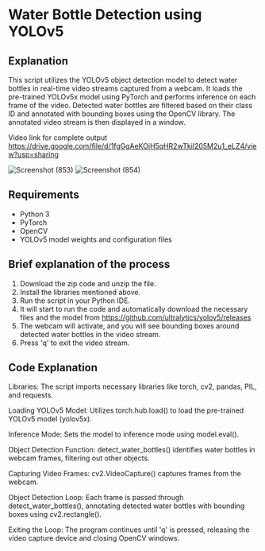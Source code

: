 
# Water Bottle Detection using YOLOv5


## Explanation
This script utilizes the YOLOv5 object detection model to detect water bottles in real-time video streams captured from a webcam. It loads the pre-trained YOLOv5x model using PyTorch and performs inference on each frame of the video. Detected water bottles are filtered based on their class ID and annotated with bounding boxes using the OpenCV library. The annotated video stream is then displayed in a window.

Video link for complete output
https://drive.google.com/file/d/1fgGgAeKOiH5qHR2wTkil205M2u1_eLZ4/view?usp=sharing






![Screenshot (853)](https://github.com/YJSANTY/Yolov5-Coco-Detection/assets/115713790/491414dc-b24c-4bfa-b8f4-3fcc112802ed)
![Screenshot (854)](https://github.com/YJSANTY/Yolov5-Coco-Detection/assets/115713790/def17e6b-26c0-49a4-89a7-937e70b0c4d4)


## Requirements
- Python 3
- PyTorch
- OpenCV
- YOLOv5 model weights and configuration files

## Brief explanation of the process
1. Download the zip code and unzip the file.
2. Install the libraries mentioned above.
3. Run the script in your Python IDE.
4. It will start to run the code and automatically download the necessary files and the model from https://github.com/ultralytics/yolov5/releases
5. The webcam will activate, and you will see bounding boxes around detected water bottles in the video stream.
6. Press 'q' to exit the video stream.

## Code Explanation
Libraries: The script imports necessary libraries like torch, cv2, pandas, PIL, and requests.

Loading YOLOv5 Model: Utilizes torch.hub.load() to load the pre-trained YOLOv5 model (yolov5x).

Inference Mode: Sets the model to inference mode using model.eval().

Object Detection Function: detect_water_bottles() identifies water bottles in webcam frames, filtering out other objects.

Capturing Video Frames: cv2.VideoCapture() captures frames from the webcam.

Object Detection Loop: Each frame is passed through detect_water_bottles(), annotating detected water bottles with bounding boxes using cv2.rectangle().

Exiting the Loop: The program continues until 'q' is pressed, releasing the video capture device and closing OpenCV windows.

